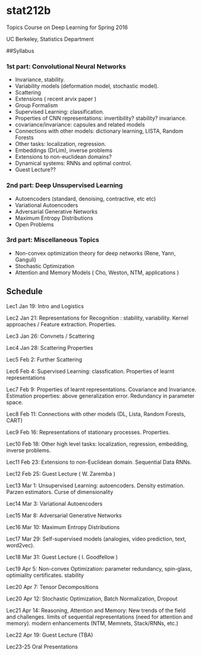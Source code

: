 # stat212b
Topics Course on Deep Learning for Spring 2016

UC Berkeley, Statistics Department

##Syllabus

### 1st part: Convolutional Neural Networks
  - Invariance, stability.
  - Variability models (deformation model, stochastic model). 
  - Scattering
  - Extensions ( recent arvix paper ) 
  - Group Formalism 
  - Supervised Learning: classification. 
  - Properties of CNN representations: invertibility? stability? invariance. 
  - covariance/invariance: capsules and related models
  - Connections with other models: dictionary learning, LISTA, Random Forests
  - Other tasks: localization, regression. 
  - Embeddings (DrLim), inverse problems 
  - Extensions to non-euclidean domains?
  - Dynamical systems: RNNs and optimal control. 
  - Guest Lecture??
  
### 2nd part: Deep Unsupervised Learning
 - Autoencoders (standard, denoising, contractive, etc etc)
 - Variational Autoencoders
 - Adversarial Generative Networks
 - Maximum Entropy Distributions
 - Open Problems
   

### 3rd part: Miscellaneous Topics
- Non-convex optimization theory for deep networks (Rene, Yann, Ganguli)
- Stochastic Optimization
- Attention and Memory Models ( Cho, Weston, NTM, applications ) 
  


## Schedule

Lec1 Jan 19: Intro and Logistics

Lec2 Jan 21: Representations for Recognition : stability, variability. 
 Kernel approaches / Feature extraction. Properties. 
 
Lec3 Jan 26: Convnets / Scattering

Lec4 Jan 28: Scattering Properties

Lec5 Feb 2: Further Scattering 

Lec6 Feb 4: Supervised Learning: classfication. Properties of learnt representations

Lec7 Feb 9: Properties of learnt representations. Covariance and Invariance.
     Estimation properties: above generalization error. Redundancy in parameter space.

Lec8 Feb 11: Connections with other models (DL, Lista, Random Forests, CART)

Lec9 Feb 16: Representations of stationary processes. Properties. 

Lec10 Feb 18: Other high level tasks: localization, regression, embedding, inverse problems. 

Lec11 Feb 23: Extensions to non-Euclidean domain. Sequential Data RNNs. 

Lec12 Feb 25: Guest Lecture ( W. Zaremba ) 

Lec13 Mar 1: Unsupervised Learning: autoencoders. Density estimation. Parzen estimators. Curse of dimensionality

Lec14 Mar 3: Variational Autoencoders

Lec15 Mar 8: Adversarial Generative Networks

Lec16 Mar 10: Maximum Entropy Distributions

Lec17 Mar 29: Self-supervised models (analogies, video prediction, text, word2vec). 

Lec18 Mar 31: Guest Lecture ( I. Goodfellow ) 

Lec19 Apr 5: Non-convex Optimization: parameter redundancy, spin-glass, optimiality certificates. stability

Lec20 Apr 7: Tensor Decompositions

Lec20 Apr 12: Stochastic Optimization, Batch Normalization, Dropout

Lec21 Apr 14: Reasoning, Attention and Memory: New trends of the field and challenges. 
      limits of sequential representations (need for attention and memory). 
      modern enhancements (NTM, Memnets, Stack/RNNs, etc.)

Lec22 Apr 19: Guest Lecture (TBA)

Lec23-25 Oral Presentations
